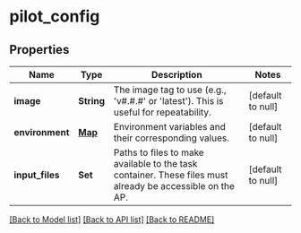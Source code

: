 # pilot_config
## Properties

| Name | Type | Description | Notes |
|------------ | ------------- | ------------- | -------------|
| **image** | **String** | The image tag to use (e.g., &#39;v#.#.#&#39; or &#39;latest&#39;). This is useful for repeatability. | [default to null] |
| **environment** | [**Map**](pilot_config_environment_value.md) | Environment variables and their corresponding values. | [default to null] |
| **input\_files** | **Set** | Paths to files to make available to the task container. These files must already be accessible on the AP. | [default to null] |

[[Back to Model list]](../README.md#documentation-for-models) [[Back to API list]](../README.md#documentation-for-api-endpoints) [[Back to README]](../README.md)

